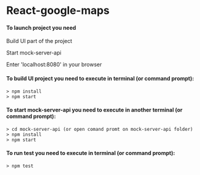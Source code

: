 # React-google-maps

#### To launch project you need
Build UI part of the project

Start mock-server-api

Enter 'localhost:8080' in your browser

#### To build UI project you need to execute in terminal (or command prompt):

```
> npm install
> npm start
```

#### To start mock-server-api you need to execute in another terminal (or command prompt):

```
> cd mock-server-api (or open comand promt on mock-server-api folder)
> npm install
> npm start
```

#### To run test you need to execute in terminal (or command prompt):

```
> npm test
```
